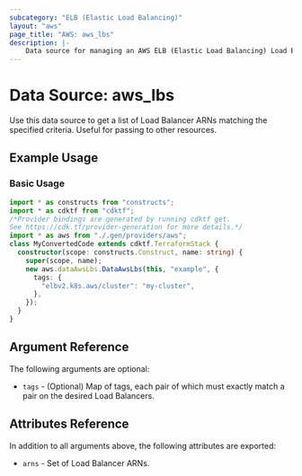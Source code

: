 ```yaml
---
subcategory: "ELB (Elastic Load Balancing)"
layout: "aws"
page_title: "AWS: aws_lbs"
description: |-
    Data source for managing an AWS ELB (Elastic Load Balancing) Load Balancers.
---
```


# Data Source: aws_lbs

Use this data source to get a list of Load Balancer ARNs matching the specified criteria. Useful for passing to other
resources.

## Example Usage

### Basic Usage

```typescript
import * as constructs from "constructs";
import * as cdktf from "cdktf";
/*Provider bindings are generated by running cdktf get.
See https://cdk.tf/provider-generation for more details.*/
import * as aws from "./.gen/providers/aws";
class MyConvertedCode extends cdktf.TerraformStack {
  constructor(scope: constructs.Construct, name: string) {
    super(scope, name);
    new aws.dataAwsLbs.DataAwsLbs(this, "example", {
      tags: {
        "elbv2.k8s.aws/cluster": "my-cluster",
      },
    });
  }
}

```

## Argument Reference

The following arguments are optional:

* `tags` - (Optional) Map of tags, each pair of which must exactly match
   a pair on the desired Load Balancers.

## Attributes Reference

In addition to all arguments above, the following attributes are exported:

* `arns` - Set of Load Balancer ARNs.

<!-- cache-key: cdktf-0.17.0-pre.15 input-92ec57d74a51731a64f2c9acccdf5225c0f85ecb299333849d6f1fe50db690d9 -->
